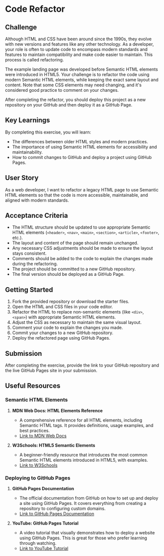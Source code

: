 # Code Refactor

## Challenge

Although HTML and CSS have been around since the 1990s, they evolve with new versions and features like any other technology. As a developer, your role is often to update code to encompass modern standards and features to maintain compatibility and make code easier to maintain. This process is called refactoring.

The example landing page was developed before Semantic HTML elements were introduced in HTML5. Your challenge is to refactor the code using modern Semantic HTML elements, while keeping the exact same layout and content. Note that some CSS elements may need changing, and it's considered good practice to comment on your changes.

After completing the refactor, you should deploy this project as a new repository on your GitHub and then deploy it as a GitHub Page.

## Key Learnings

By completing this exercise, you will learn:

- The differences between older HTML styles and modern practices.
- The importance of using Semantic HTML elements for accessibility and maintainability.
- How to commit changes to GitHub and deploy a project using GitHub Pages.

## User Story

As a web developer, I want to refactor a legacy HTML page to use Semantic HTML elements so that the code is more accessible, maintainable, and aligned with modern standards.

## Acceptance Criteria

- The HTML structure should be updated to use appropriate Semantic HTML elements (`<header>`, `<nav>`, `<main>`, `<section>`, `<article>`, `<footer>`, etc.).
- The layout and content of the page should remain unchanged.
- Any necessary CSS adjustments should be made to ensure the layout stays consistent.
- Comments should be added to the code to explain the changes made during the refactoring.
- The project should be committed to a new GitHub repository.
- The final version should be deployed as a GitHub Page.

## Getting Started

1. Fork the provided repository or download the starter files.
2. Open the HTML and CSS files in your code editor.
3. Refactor the HTML to replace non-semantic elements (like `<div>`, `<span>`) with appropriate Semantic HTML elements.
4. Adjust the CSS as necessary to maintain the same visual layout.
5. Comment your code to explain the changes you made.
6. Commit your changes to a new GitHub repository.
7. Deploy the refactored page using GitHub Pages.

## Submission

After completing the exercise, provide the link to your GitHub repository and the live GitHub Pages site in your submission.

## Useful Resources

### Semantic HTML Elements

1. **MDN Web Docs: HTML Elements Reference**

   - A comprehensive reference for all HTML elements, including Semantic HTML tags. It provides definitions, usage examples, and best practices.
   - [Link to MDN Web Docs](https://developer.mozilla.org/en-US/docs/Web/HTML/Element)

2. **W3Schools: HTML5 Semantic Elements**

   - A beginner-friendly resource that introduces the most common Semantic HTML elements introduced in HTML5, with examples.
   - [Link to W3Schools](https://www.w3schools.com/html/html5_semantic_elements.asp)

### Deploying to GitHub Pages

1. **GitHub Pages Documentation**

   - The official documentation from GitHub on how to set up and deploy a site using GitHub Pages. It covers everything from creating a repository to configuring custom domains.
   - [Link to GitHub Pages Documentation](https://docs.github.com/en/pages)

2. **YouTube: GitHub Pages Tutorial**
   - A video tutorial that visually demonstrates how to deploy a website using GitHub Pages. This is great for those who prefer learning through watching.
   - [Link to YouTube Tutorial](https://www.youtube.com/watch?v=BT4WzyT2g8k)
